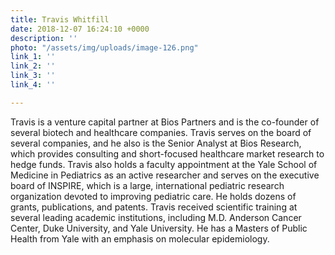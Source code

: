 ```yaml
---
title: Travis Whitfill
date: 2018-12-07 16:24:10 +0000
description: ''
photo: "/assets/img/uploads/image-126.png"
link_1: ''
link_2: ''
link_3: ''
link_4: ''

---
```

Travis is a venture capital partner at Bios Partners and is the co-founder of several biotech and healthcare companies. Travis serves on the board of several companies, and he also is the Senior Analyst at Bios Research, which provides consulting and short-focused healthcare market research to hedge funds. Travis also holds a faculty appointment at the Yale School of Medicine in Pediatrics as an active researcher and serves on the executive board of INSPIRE, which is a large, international pediatric research organization devoted to improving pediatric care. He holds dozens of grants, publications, and patents. Travis received scientific training at several leading academic institutions, including M.D. Anderson Cancer Center, Duke University, and Yale University. He has a Masters of Public Health from Yale with an emphasis on molecular epidemiology.